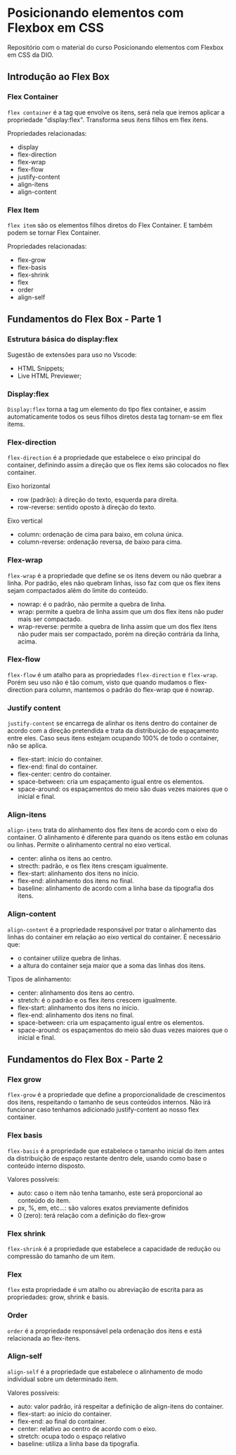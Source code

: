 # Posicionando elementos com Flexbox em CSS
Repositório com o material do curso Posicionando elementos com Flexbox em CSS da DIO.


## Introdução ao Flex Box

### Flex Container
`flex container` é a tag que envolve os itens, será nela que iremos aplicar a propriedade "display:flex". Transforma seus itens filhos em flex itens.

Propriedades relacionadas:

* display
* flex-direction
* flex-wrap
* flex-flow
* justify-content
* align-itens
* align-content

### Flex Item
`flex item` são os elementos filhos diretos do Flex Container. E também podem se tornar Flex Container.

Propriedades relacionadas:

* flex-grow
* flex-basis
* flex-shrink
* flex
* order
* align-self

## Fundamentos do Flex Box - Parte 1

### Estrutura básica do display:flex

Sugestão de extensões para uso no Vscode:
* HTML Snippets;
* Live HTML Previewer;

### Display:flex
`Display:flex` torna a tag um elemento do tipo flex container, e assim automaticamente todos os seus filhos diretos desta tag tornam-se em flex items.

### Flex-direction
`flex-direction` é a propriedade que estabelece o eixo principal do container, definindo assim a direção que os flex items são colocados no flex container.

Eixo horizontal
* row (padrão): à direção do texto, esquerda para direita.
* row-reverse: sentido oposto à direção do texto.

Eixo vertical
* column: ordenação de cima para baixo, em coluna única.
* column-reverse: ordenação reversa, de baixo para cima.

### Flex-wrap
`flex-wrap` é a propriedade que define se os itens devem ou não quebrar a linha. Por padrão, eles não quebram linhas, isso faz com que os flex itens sejam compactados além do limite do conteúdo.

* nowrap: é o padrão, não permite a quebra de linha.
* wrap: permite a quebra de linha assim que um dos flex itens não puder mais ser compactado.
* wrap-reverse: permite a quebra de linha assim que um dos flex itens não puder mais ser compactado, porém na direção contrária da linha, acima.

### Flex-flow
`flex-flow` é um atalho para as propriedades `flex-direction` e `flex-wrap`. Porém seu uso não é tão comum, visto que quando mudamos o flex-direction para column, mantemos o padrão do flex-wrap que é nowrap.

### Justify content
`justify-content` se encarrega de alinhar os itens dentro do container de acordo com a direção pretendida e trata da distribuição de espaçamento entre eles. Caso seus itens estejam ocupando 100% de todo o container, não se aplica.

* flex-start: início do container.
* flex-end: final do container.
* flex-center: centro do container.
* space-between: cria um espaçamento igual entre os elementos.
* space-around: os espaçamentos do meio são duas vezes maiores que o inicial e final.

### Align-itens
`align-itens` trata do alinhamento dos flex itens de acordo com o eixo do container. O alinhamento é diferente para quando os itens estão em colunas ou linhas. Permite o alinhamento central no eixo vertical.

* center: alinha os itens ao centro.
* strecth: padrão, e os flex itens cresçam igualmente.
* flex-start: alinhamento dos itens no início.
* flex-end: alinhamento dos itens no final.
* baseline: alinhamento de acordo com a linha base da tipografia dos itens.

### Align-content
`align-content` é a propriedade responsável por tratar o alinhamento das linhas do container em relação ao eixo vertical do container.
É necessário que:
* o container utilize quebra de linhas.
* a altura do container seja maior que a soma das linhas dos itens.

Tipos de alinhamento:
* center: alinhamento dos itens ao centro.
* stretch: é o padrão e os flex itens crescem igualmente.
* flex-start: alinhamento dos itens no início.
* flex-end: alinhamento dos itens no final.
* space-between: cria um espaçamento igual entre os elementos.
* space-around: os espaçamentos do meio são duas vezes maiores que o inicial e final.

## Fundamentos do Flex Box - Parte 2

### Flex grow
`flex-grow` é a propriedade que define a proporcionalidade de crescimentos dos itens, respeitando o tamanho de seus conteúdos internos.
Não irá funcionar caso tenhamos adicionado justify-content ao nosso flex container.

### Flex basis
`flex-basis` é a propriedade que estabelece o tamanho inicial do item antes da distribuição de espaço restante dentro dele, usando como base o conteúdo interno disposto.

Valores possíveis:
* auto: caso o item não tenha tamanho, este será proporcional ao conteúdo do item.
* px, %, em, etc...: são valores exatos previamente definidos
* 0 (zero): terá relação com a definição do flex-grow

### Flex shrink
`flex-shrink` é a propriedade que estabelece a capacidade de redução ou compressão do tamanho de um item.

### Flex
`flex` esta propriedade é um atalho ou abreviação de escrita para as propriedades: grow, shrink e basis.

### Order
`order` é a propriedade responsável pela ordenação dos itens e está relacionada ao flex-itens.

### Align-self
`align-self` é a propriedade que estabelece o alinhamento de modo individual sobre um determinado item.

Valores possíveis:
* auto: valor padrão, irá respeitar a definição de align-itens do container.
* flex-start: ao início do container.
* flex-end: ao final do container.
* center: relativo ao centro de acordo com o eixo.
* stretch: ocupa todo o espaço relativo
* baseline: utiliza a linha base da tipografia.